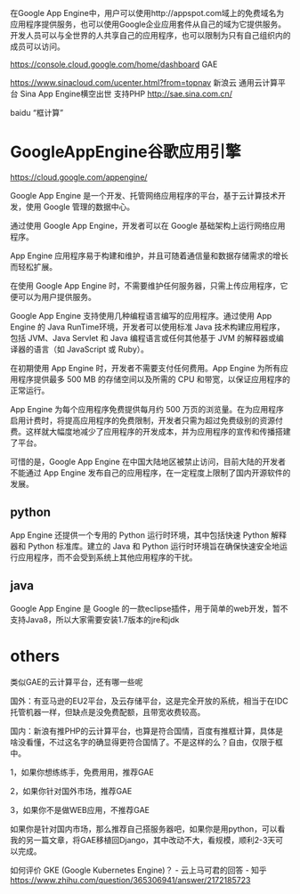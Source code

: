 

在Google App Engine中，用户可以使用http://appspot.com域上的免费域名为应用程序提供服务，也可以使用Google企业应用套件从自己的域为它提供服务。开发人员可以与全世界的人共享自己的应用程序，也可以限制为只有自己组织内的成员可以访问。


https://console.cloud.google.com/home/dashboard
GAE

https://www.sinacloud.com/ucenter.html?from=topnav
新浪云 通用云计算平台 Sina App Engine横空出世 支持PHP http://sae.sina.com.cn/



baidu “框计算”

# GoogleAppEngine谷歌应用引擎





https://cloud.google.com/appengine/






Google App Engine 是一个开发、托管网络应用程序的平台，基于云计算技术开发，使用 Google 管理的数据中心。

通过使用 Google App Engine，开发者可以在 Google 基础架构上运行网络应用程序。

App Engine 应用程序易于构建和维护，并且可随着通信量和数据存储需求的增长而轻松扩展。

在使用 Google App Engine 时，不需要维护任何服务器，只需上传应用程序，它便可以为用户提供服务。







Google App Engine 支持使用几种编程语言编写的应用程序。通过使用 App Engine 的 Java RunTime环境，开发者可以使用标准 Java 技术构建应用程序，包括 JVM、Java Servlet 和 Java 编程语言或任何其他基于 JVM 的解释器或编译器的语言（如 JavaScript 或 Ruby）。




在初期使用 App Engine 时，开发者不需要支付任何费用。App Engine 为所有应用程序提供最多 500 MB 的存储空间以及所需的 CPU 和带宽，以保证应用程序的正常运行。




App Engine 为每个应用程序免费提供每月约 500 万页的浏览量。在为应用程序启用计费时，将提高应用程序的免费限制，开发者只需为超过免费级别的资源付费。这样就大幅度地减少了应用程序的开发成本，并为应用程序的宣传和传播搭建了平台。

可惜的是，Google App Engine 在中国大陆地区被禁止访问，目前大陆的开发者不能通过 App Engine 发布自己的应用程序，在一定程度上限制了国内开源软件的发展。



## python

App Engine 还提供一个专用的 Python 运行时环境，其中包括快速 Python 解释器和 Python 标准库。建立的 Java 和 Python 运行时环境旨在确保快速安全地运行应用程序，而不会受到系统上其他应用程序的干扰。

## java
Google App Engine 是 Google 的一款eclipse插件，用于简单的web开发，暂不支持Java8，所以大家需要安装1.7版本的jre和jdk



# others






类似GAE的云计算平台，还有哪一些呢

国外：有亚马逊的EU2平台，及云存储平台，这是完全开放的系统，相当于在IDC托管机器一样，但缺点是没免费配额，且带宽收费较高。

国内：新浪有推PHP的云计算平台，也算是符合国情，百度有推框计算，具体是啥没看懂，不过这名字的确显得更符合国情了。不是这样的么？自由，仅限于框中。

1，如果你想练练手，免费用用，推荐GAE

2，如果你针对国外市场，推荐GAE

3，如果你不是做WEB应用，不推荐GAE



如果你是针对国内市场，那么推荐自己搭服务器吧，如果你是用python，可以看我的另一篇文章，将GAE移植回Django，其中改动不大，看规模，顺利2-3天可以完成。





如何评价 GKE (Google Kubernetes Engine)？ - 云上马可君的回答 - 知乎
https://www.zhihu.com/question/365306941/answer/2172185723